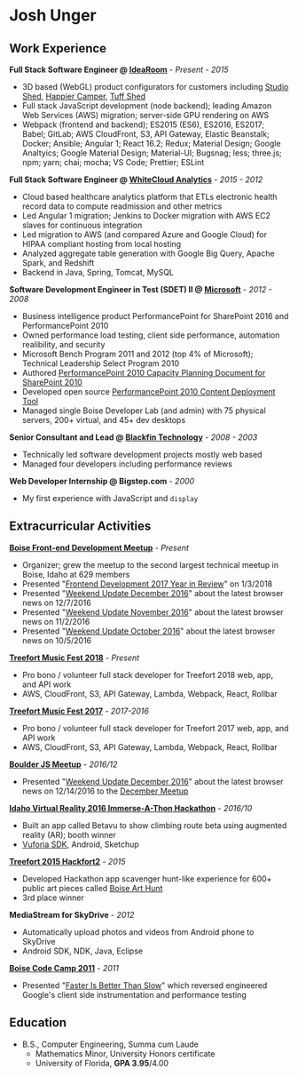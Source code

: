 # Josh Unger
<!--
* Craft high quality web applications that customers crave 
* Change the way we engineer software by seeking smarter and more efficient methods
-->
## Work Experience
**Full Stack Software Engineer @ [IdeaRoom](http://www.idearoominc.com)** - *Present - 2015*
* 3D based (WebGL) product configurators for customers including [Studio Shed](https://www.studio-shed.com/), [Happier Camper](http://happiercamper.com), [Tuff Shed](https://www.tuffshed.com/)
* Full stack JavaScript development (node backend); leading Amazon Web Services (AWS) migration; server-side GPU rendering on AWS
* Webpack (frontend and backend); ES2015 (ES6), ES2016, ES2017; Babel; GitLab; AWS CloudFront, S3, API Gateway, Elastic Beanstalk; Docker; Ansible; Angular 1; React 16.2; Redux; Material Design; Google Analtyics; Google Material Design; Material-UI; Bugsnag; less; three.js; npm; yarn; chai; mocha; VS Code; Prettier; ESLint

**Full Stack Software Engineer @ [WhiteCloud Analytics](http://whitecloudanalytics.com/)** - *2015 - 2012*
* Cloud based healthcare analytics platform that ETLs electronic health record data to compute readmission and other metrics 
* Led Angular 1 migration; Jenkins to Docker migration with AWS EC2 slaves for continuous integration
* Led migration to AWS (and compared Azure and Google Cloud) for HIPAA compliant hosting from local hosting
* Analyzed aggregate table generation with Google Big Query, Apache Spark, and Redshift
* Backend in Java, Spring, Tomcat, MySQL

**Software Development Engineer in Test (SDET) II @ [Microsoft](http://www.microsoft.com)** - *2012 - 2008*
* Business intelligence product PerformancePoint for SharePoint 2016 and PerformancePoint 2010
* Owned performance load testing, client side performance, automation realibility, and security
* Microsoft Bench Program 2011 and 2012 (top 4% of Microsoft); Technical Leadership Select Program 2010
* Authored [PerformancePoint 2010 Capacity Planning Document for SharePoint 2010](https://technet.microsoft.com/en-us/library/ff955652.aspx)
* Developed open source [PerformancePoint 2010 Content Deployment Tool](http://ppscd.codeplex.com/)
* Managed single Boise Developer Lab (and admin) with 75 physical servers, 200+ virtual, and 45+ dev desktops

**Senior Consultant and Lead @ [Blackfin Technology](https://www.linkedin.com/company/blackfin)** - *2008 - 2003*
* Technically led software development projects mostly web based
* Managed four developers including performance reviews

<!-- **System Administrator @ Shands Hospital, University Florida** - *2003 - 2001* -->

**Web Developer Internship @ Bigstep.com** - *2000*
* My first experience with JavaScript and `display`

## Extracurricular Activities
**[Boise Front-end Development Meetup](http://www.meetup.com/frontend-devs/)** - *Present*
* Organizer; grew the meetup to the second largest technical meetup in Boise, Idaho at 629 members
* Presented "[Frontend Development 2017 Year in Review](https://github.com/joshunger/joshunger.com/blob/master/frontend-development-2017-year-in-review.md)" on 1/3/2018
* Presented "[Weekend Update December 2016](https://gitlab.com/joshunger/public/blob/master/weekend-update-2016-12.md)" about the latest browser news on 12/7/2016
* Presented "[Weekend Update November 2016](https://gitlab.com/joshunger/public/blob/master/weekend-update-2016-11.md)" about the latest browser news on 11/2/2016
* Presented "[Weekend Update October 2016](https://gitlab.com/joshunger/public/blob/master/weekend-update-2016-10.md)" about the latest browser news on 10/5/2016

**[Treefort Music Fest 2018](https://www.treefortmusicfest.com/)** - *Present*
* Pro bono / volunteer full stack developer for Treefort 2018 web, app, and API work
* AWS, CloudFront, S3, API Gateway, Lambda, Webpack, React, Rollbar

**[Treefort Music Fest 2017](https://www.treefortmusicfest.com/)** - *2017-2016*
* Pro bono / volunteer full stack developer for Treefort 2017 web, app, and API work
* AWS, CloudFront, S3, API Gateway, Lambda, Webpack, React, Rollbar

**[Boulder JS Meetup](https://www.meetup.com/preview/Boulder-JS/events/234442770)** - *2016/12*
* Presented "[Weekend Update December 2016](https://gitlab.com/joshunger/public/blob/master/weekend-update-2016-12.md)" about the latest browser news on 12/14/2016 to the [December Meetup](https://www.meetup.com/Boulder-JS/events/234442770/)

**[Idaho Virtual Reality 2016 Immerse-A-Thon Hackathon](http://idahovirtualreality.com/ivrc-2016-immerse-a-thon/)** - *2016/10*
* Built an app called Betavu to show climbing route beta using augmented reality (AR); booth winner
* [Vuforia SDK](https://www.vuforia.com/), Android, Sketchup

**[Treefort 2015 Hackfort2](https://www.treefortmusicfest.com/forts/hackfort/)** - *2015*
* Developed Hackathon app scavenger hunt-like experience for 600+ public art pieces called [Boise Art Hunt](http://www.boiseweekly.com/Cobweb/archives/2015/03/29/treefort-2015-datefort-app-wins-hackfort2-hackathon)
* 3rd place winner

**MediaStream for SkyDrive** - *2012*
* Automatically upload photos and videos from Android phone to SkyDrive
* Android SDK, NDK, Java, Eclipse

**[Boise Code Camp 2011](http://boisecodecamp.com/)** - *2011*
* Presented "[Faster Is Better Than Slow](http://joshunger.com/boisecodecamp2011/Boise-Code-Camp-2011-Fast-is-better-than-slow.pdf)" which reversed engineered Google's client side instrumentation and performance testing

## Education
* B.S., Computer Engineering, Summa cum Laude
  * Mathematics Minor, University Honors certificate
  * University of Florida, **GPA 3.95**/4.00
